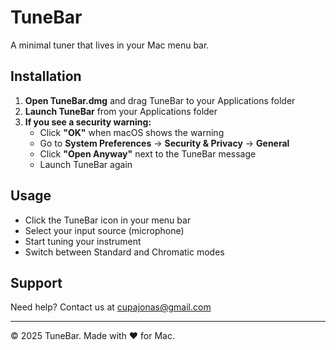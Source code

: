 # TuneBar

A minimal tuner that lives in your Mac menu bar.

## Installation

1. **Open TuneBar.dmg** and drag TuneBar to your Applications folder
2. **Launch TuneBar** from your Applications folder
3. **If you see a security warning:**
   - Click **"OK"** when macOS shows the warning
   - Go to **System Preferences** → **Security & Privacy** → **General**
   - Click **"Open Anyway"** next to the TuneBar message
   - Launch TuneBar again

## Usage

- Click the TuneBar icon in your menu bar
- Select your input source (microphone)
- Start tuning your instrument
- Switch between Standard and Chromatic modes

## Support

Need help? Contact us at cupajonas@gmail.com

---

© 2025 TuneBar. Made with ♥ for Mac.